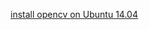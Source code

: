 [install opencv on Ubuntu 14.04](http://www.samontab.com/web/2014/06/installing-opencv-2-4-9-in-ubuntu-14-04-lts/)
